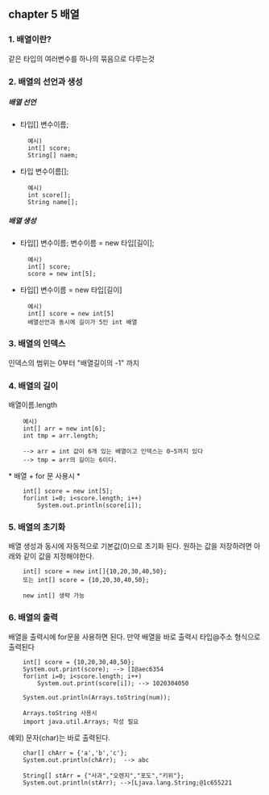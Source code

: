 ## chapter 5 배열

### 1. 배열이란?

같은 타입의 여러변수를 하나의 묶음으로 다루는것

### 2. 배열의 선언과 생성

##### 배열 선언

- 타입[] 변수이름;

        예시)
        int[] score;
        String[] naem;

- 타입 변수이름[];

        예시)
        int score[];
        String name[];

##### 배열 생성

- 타입[] 변수이름;
  변수이름 = new 타입[길이];

        예시)
        int[] score;
        score = new int[5];

- 타입[] 변수이름 = new 타입[길이]

        예시)
        int[] score = new int[5]
        배열선언과 동시에 길이가 5인 int 배열

### 3. 배열의 인덱스

인덱스의 범위는 0부터 "배열길이의 -1" 까지

### 4. 배열의 길이

배열이름.length

        예시)
        int[] arr = new int[6];
        int tmp = arr.length;

        --> arr = int 값이 6개 있는 배열이고 인덱스는 0~5까지 있다
        --> tmp = arr의 길이는 6이다.

\* 배열 + for 문 사용시 \*

        int[] score = new int[5];
        for(int i=0; i<score.length; i++)
            System.out.println(score[i]);

### 5. 배열의 초기화

배열 생성과 동시에 자동적으로 기본값(0)으로 초기화 된다.
원하는 값을 저장하려면 아래와 같이 값을 지정해야한다.

        int[] score = new int[]{10,20,30,40,50};
        또는 int[] score = {10,20,30,40,50};

        new int[] 생략 가능

### 6. 배열의 출력

배열을 출력시에 for문을 사용하면 된다.
만약 배열을 바로 출력시 타입@주소 형식으로 출력된다

        int[] score = {10,20,30,40,50};
        System.out.print(score); --> [I@aec6354
        for(int i=0; i<score.length; i++)
            System.out.print(score[i]); --> 1020304050

        System.out.println(Arrays.toString(num));

        Arrays.toString 사용시
        import java.util.Arrays; 작성 필요

예외) 문자(char)는 바로 출력된다.

        char[] chArr = {'a','b','c'};
    	System.out.println(chArr);	--> abc

    	String[] stArr = {"사과","오렌지","포도","키위"};
    	System.out.println(stArr); -->[Ljava.lang.String;@1c655221

